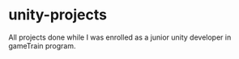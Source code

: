 # unity-projects
All projects done while I was enrolled as a junior unity developer in gameTrain program.
